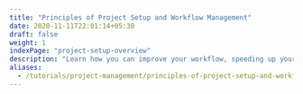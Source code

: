 ```yaml
---
title: "Principles of Project Setup and Workflow Management"
date: 2020-11-11T22:01:14+05:30
draft: false
weight: 1
indexPage: "project-setup-overview"
description: "Learn how you can improve your workflow, speeding up your research and making the process more transparent. "
aliases:
  - /tutorials/project-management/principles-of-project-setup-and-workflow-management/
---
```

